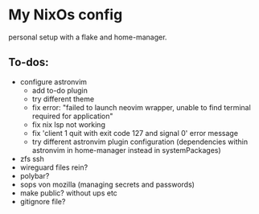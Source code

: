 # My NixOs config

personal setup with a flake and home-manager.

## To-dos:

- configure astronvim
  - add to-do plugin
  - try different theme
  - fix error: "failed to launch neovim wrapper, unable to find terminal required for application"
  - fix nix lsp not working
  - fix 'client 1 quit with exit code 127 and signal 0' error message
  - try different astronvim plugin configuration (dependencies within astronvim in home-manager instead in systemPackages)
- zfs ssh
- wireguard files rein?
- polybar?
- sops von mozilla (managing secrets and passwords)
- make public? without ups etc
- gitignore file?
